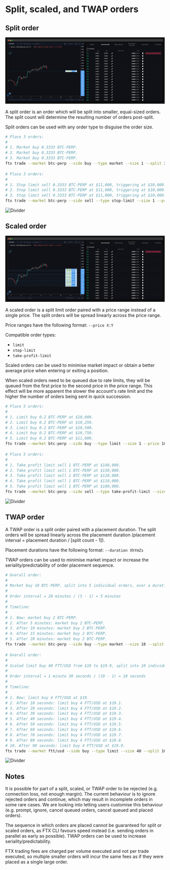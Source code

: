 # Split, scaled, and TWAP orders

## Split order

![Split order](../../images/split-order.png)

A split order is an order which will be split into smaller, equal-sized orders. The split count will determine the resulting number of orders post-split.

Split orders can be used with any order type to disguise the order size.

```sh
# Place 3 orders:
#
# 1. Market buy 0.3333 BTC-PERP.
# 2. Market buy 0.3333 BTC-PERP.
# 3. Market buy 0.3333 BTC-PERP.
ftx trade --market btc-perp --side buy --type market --size 1 --split 3

# Place 3 orders:
#
# 1. Stop limit sell 0.3333 BTC-PERP at $11,000, triggering at $10,000.
# 2. Stop limit sell 0.3333 BTC-PERP at $11,000, triggering at $10,000.
# 3. Stop limit sell 0.3333 BTC-PERP at $11,000, triggering at $10,000.
ftx trade --market btc-perp --side sell --type stop-limit --size 1 --price 11k --trigger-price 10k --split 3
```

![Divider](../../images/divider.png)

## Scaled order

![Scaled order](../../images/scaled-order.png)

A scaled order is a split limit order paired with a price range instead of a single price. The split orders will be spread linearly across the price range.

Price ranges have the following format: `--price X:Y`

Compatible order types:

- `limit`
- `stop-limit`
- `take-profit-limit`

Scaled orders can be used to minimise market impact or obtain a better average price when entering or exiting a position.

When scaled orders need to be queued due to rate limits, they will be queued from the first price to the second price in the price range. This effect will be more apparent the slower the account's rate limit and the higher the number of orders being sent in quick succession.

```sh
# Place 5 orders:
#
# 1. Limit buy 0.2 BTC-PERP at $10,000.
# 2. Limit buy 0.2 BTC-PERP at $10,250.
# 3. Limit buy 0.2 BTC-PERP at $10,500.
# 4. Limit buy 0.2 BTC-PERP at $10,750.
# 5. Limit buy 0.2 BTC-PERP at $11,000.
ftx trade --market btc-perp --side buy --type limit --size 1 --price 10k:11k --split 5

# Place 5 orders:
#
# 1. Take profit limit sell 1 BTC-PERP at $140,000.
# 2. Take profit limit sell 1 BTC-PERP at $130,000.
# 3. Take profit limit sell 1 BTC-PERP at $120,000.
# 4. Take profit limit sell 1 BTC-PERP at $110,000.
# 5. Take profit limit sell 1 BTC-PERP at $100,000.
ftx trade --market btc-perp --side sell --type take-profit-limit --size 5 --price 140k:100k --split 5
```

![Divider](../../images/divider.png)

## TWAP order

A TWAP order is a split order paired with a placement duration. The split orders will be spread linearly across the placement duration (placement interval = placement duration / [split count - 1]).

Placement durations have the following format: `--duration XhYmZs`

TWAP orders can be used to minimise market impact or increase the seriality/predictability of order placement sequence.

```sh
# Overall order:
#
# Market buy 10 BTC-PERP, split into 5 individual orders, over a duration of 20 minutes.
#
# Order interval = 20 minutes / (5 - 1) = 5 minutes
#
# Timeline:
#
# 1. Now: market buy 2 BTC-PERP.
# 2. After 5 minutes: market buy 2 BTC-PERP.
# 3. After 10 minutes: market buy 2 BTC-PERP.
# 4. After 15 minutes: market buy 2 BTC-PERP.
# 5. After 20 minutes: market buy 2 BTC-PERP.
ftx trade --market btc-perp --side buy --type market --size 10 --split 5 --duration 20m

# Overall order:
#
# Scaled limit buy 40 FTT/USD from $19 to $19.9, split into 10 individual orders, over a duration of 1 minute 30 seconds.
#
# Order interval = 1 minute 30 seconds / (10 - 1) = 10 seconds
#
# Timeline:
#
# 1. Now: limit buy 4 FTT/USD at $19.
# 2. After 10 seconds: limit buy 4 FTT/USD at $19.1.
# 3. After 20 seconds: limit buy 4 FTT/USD at $19.2.
# 4. After 30 seconds: limit buy 4 FTT/USD at $19.3.
# 5. After 40 seconds: limit buy 4 FTT/USD at $19.4.
# 6. After 50 seconds: limit buy 4 FTT/USD at $19.5.
# 7. After 60 seconds: limit buy 4 FTT/USD at $19.6.
# 8. After 70 seconds: limit buy 4 FTT/USD at $19.7.
# 9. After 80 seconds: limit buy 4 FTT/USD at $19.8.
# 10. After 90 seconds: limit buy 4 FTT/USD at $19.9.
ftx trade --market ftt/usd --side buy --type limit --size 40 --split 10 --duration 1m30s
```

![Divider](../../images/divider.png)

## Notes

It is possible for part of a split, scaled, or TWAP order to be rejected (e.g. connection loss, not enough margin). The current behaviour is to ignore rejected orders and continue, which may result in incomplete orders in some rare cases. We are looking into letting users customise this behaviour (e.g. prompt, ignore, cancel queued orders, cancel queued and placed orders).

The sequence in which orders are placed cannot be guaranteed for split or scaled orders, as FTX CLI favours speed instead (i.e. sending orders in parallel as early as possible). TWAP orders can be used to increase seriality/predictability.

FTX trading fees are charged per volume executed and not per trade executed, so multiple smaller orders will incur the same fees as if they were placed as a single large order.
